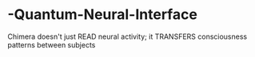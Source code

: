 # -Quantum-Neural-Interface
Chimera doesn't just READ neural activity; it TRANSFERS consciousness patterns between subjects
